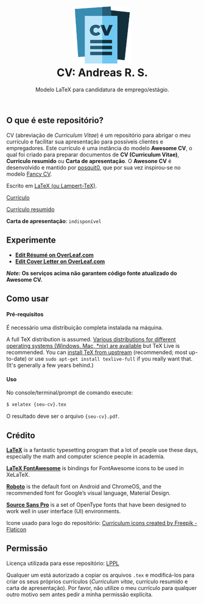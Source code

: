 <h1 align="center">
  <a href="https://gitlab.com/script0mux-info/cv" title="CV Andreas">
    <img alt="CV Andreas" src="./assets/curriculum-vitae.png" width="150px" height="150px" />
  </a>
  <br />
  CV: Andreas R. S.
</h1>

<p align="center">
  Modelo LaTeX para candidatura de emprego/estágio.
</p>

<div align="center">
  <!--
  <a href="https://www.paypal.me/posquit0">
    <img alt="Donate" src="https://img.shields.io/badge/Donate-PayPal-blue.svg" />
  </a>
  -->
  <!--
  <a href="https://circleci.com/gh/posquit0/Awesome-CV">
    <img alt="CircleCI" src="https://circleci.com/gh/posquit0/Awesome-CV.svg?style=shield" />
  </a>
  -->
  <!--
  <a href="https://raw.githubusercontent.com/posquit0/Awesome-CV/master/examples/resume.pdf">
    <img alt="Example Resume" src="https://img.shields.io/badge/resume-pdf-green.svg" />
  </a>
  -->
  <!--
  <a href="https://raw.githubusercontent.com/posquit0/Awesome-CV/master/examples/cv.pdf">
    <img alt="Example CV" src="https://img.shields.io/badge/cv-pdf-green.svg" />
  </a>
  -->
  <!--
  <a href="https://raw.githubusercontent.com/posquit0/Awesome-CV/master/examples/coverletter.pdf">
    <img alt="Example Coverletter" src="https://img.shields.io/badge/coverletter-pdf-green.svg" />
  </a>
  -->
</div>

<br />

## O que é este repositório?

CV (abreviação de *Curriculum Vitae*) é um repositório para abrigar o meu currículo e facilitar sua apresentação para possíveis clientes e empregadores. Este currículo é uma instância do modelo **Awesome CV**, o qual foi criado para preparar documentos de **CV (Curriculum Vitae)**, **Currículo resumido** ou **Carta de apresentação**. O **Awesone CV** é desenvolvido e mantido por [posquit0](https://github.com/posquit0/Awesome-CV), que por sua vez inspirou-se no modelo [Fancy CV](https://www.sharelatex.com/templates/cv-or-resume/fancy-cv).

Escrito em [LaTeX (ou Lampert-TeX)](https://www.latex-project.org/).

[Currículo](https://gitlab.com/script0mux-info/cv/-/blob/291e6a61e7d40f59b57896261a070fe70d45f20f/src/cv.pdf)

[Currículo resumido](https://gitlab.com/script0mux-info/cv/-/blob/291e6a61e7d40f59b57896261a070fe70d45f20f/src/resume.pdf)

**Carta de apresentação**: `indisponível`

## Experimente

* [**Edit Résumé on OverLeaf.com**](https://www.overleaf.com/latex/templates/awesome-cv/tvmzpvdjfqxp)
* [**Edit Cover Letter on OverLeaf.com**](https://www.overleaf.com/latex/templates/awesome-cv-cover-letter/pfzzjspkthbk)

**_Note:_ Os serviços acima não garantem código fonte atualizado do Awesome CV.**

## Como usar

#### Pré-requisitos

É necessário uma distribuição completa instalada na máquina.

A full TeX distribution is assumed.  [Various distributions for different operating systems (Windows, Mac, \*nix) are available](http://tex.stackexchange.com/q/55437) but TeX Live is recommended.
You can [install TeX from upstream](http://tex.stackexchange.com/q/1092) (recommended; most up-to-date) or use `sudo apt-get install texlive-full` if you really want that.  (It's generally a few years behind.)

#### Uso

No console/terminal/prompt de comando execute:

```bash
$ xelatex {seu-cv}.tex
```

O resultado deve ser o arquivo ``{seu-cv}.pdf``.

## Crédito

[**LaTeX**](http://www.latex-project.org) is a fantastic typesetting program that a lot of people use these days, especially the math and computer science people in academia.

[**LaTeX FontAwesome**](https://github.com/furl/latex-fontawesome) is bindings for FontAwesome icons to be used in XeLaTeX.

[**Roboto**](https://github.com/google/roboto) is the default font on Android and ChromeOS, and the recommended font for Google’s visual language, Material Design.

[**Source Sans Pro**](https://github.com/adobe-fonts/source-sans-pro) is a set of OpenType fonts that have been designed to work well in user interface (UI) environments.

Icone usado para logo do repositório: [Curriculum icons created by Freepik - Flaticon](https://www.flaticon.com/free-icons/curriculum)

## Permissão

Licença utilizada para esse repositório: [LPPL](https://gitlab.com/script0mux-info/cv/-/blob/29a04524ad637c436d9acb997313ead831a40f15/LICENSE.txt)

Qualquer um está autorizado a copiar os arquivos `.tex` e modificá-los para criar os seus próprios currículos (*Curriculum vitae*, currículo resumido e carta de apresentação). Por favor, não utilize o meu currículo para qualquer outro motivo sem antes pedir a minha permissão explícita.
